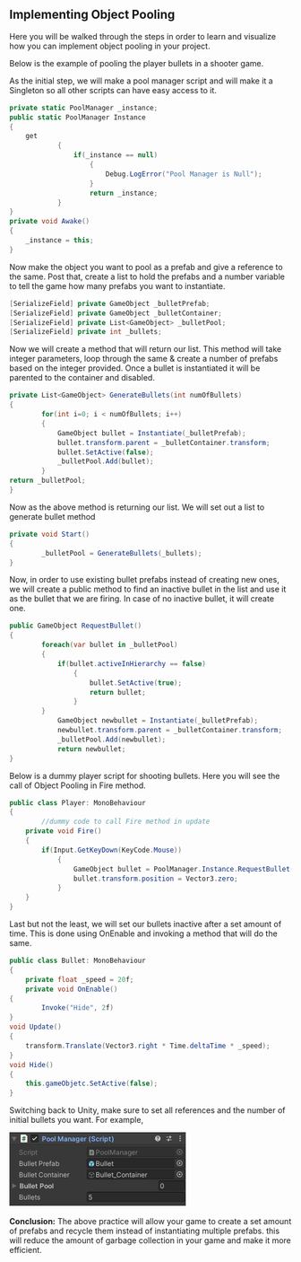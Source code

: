 ## Implementing Object Pooling

Here you will be walked through the steps in order to learn and visualize how you can implement object pooling in your project.

Below is the example of pooling the player bullets in a shooter game. 

As the initial step, we will make a pool manager script and will make it a Singleton so all other scripts can have easy access to it.

```csharp
private static PoolManager _instance;
public static PoolManager Instance
{
	get
			{
				if(_instance == null)
					{
						Debug.LogError("Pool Manager is Null");
					}
					return _instance;
			}
}
private void Awake()
{
	_instance = this;
}
```

Now make the object you want to pool as a prefab and give a reference to the same. Post that, create a list to hold the prefabs and a number variable to tell the game how many prefabs you want to instantiate.

 

```csharp
[SerializeField] private GameObject _bulletPrefab;
[SerializeField] private GameObject _bulletContainer;
[SerializeField] private List<GameObject> _bulletPool;
[SerializeField] private int _bullets;
```

Now we will create a method that will return our list. This method will take integer parameters, loop through the same & create a number of prefabs based on the integer provided. Once a bullet is instantiated it will be parented to the container and disabled. 

```csharp
private List<GameObject> GenerateBullets(int numOfBullets)
{
		for(int i=0; i < numOfBullets; i++)
		{
			GameObject bullet = Instantiate(_bulletPrefab);
			bullet.transform.parent = _bulletContainer.transform;
			bullet.SetActive(false);
			_bulletPool.Add(bullet);
		}
return _bulletPool;
}
```

Now as the above method is returning our list. We will set out a list to generate bullet method

```csharp
private void Start()
{
		_bulletPool = GenerateBullets(_bullets);
}
```

Now, in order to use existing bullet prefabs instead of creating new ones, we will create a public method to find an inactive bullet in the list and use it as the bullet that we are firing. In case of no inactive bullet, it will create one.

```csharp
public GameObject RequestBullet()
{
		foreach(var bullet in _bulletPool)
		{
			if(bullet.activeInHierarchy == false)
				{
					bullet.SetActive(true);
					return bullet;
				}
		}
			GameObject newbullet = Instantiate(_bulletPrefab);
			newbullet.transform.parent = _bulletContainer.transform;
			_bulletPool.Add(newbullet);
			return newbullet;
}
```

Below is a dummy player script for shooting bullets. Here you will see the call of Object Pooling in Fire method.

```csharp
public class Player: MonoBehaviour
{
		//dummy code to call Fire method in update
	private void Fire()
	{
		if(Input.GetKeyDown(KeyCode.Mouse))
			{
				GameObject bullet = PoolManager.Instance.RequestBullet()'
				bullet.transform.position = Vector3.zero;
			}
	}
}
```

Last but not the least, we will set our bullets inactive after a set amount of time. This is done using OnEnable and invoking a method that will do the same.

```csharp
public class Bullet: MonoBehaviour
{
	private float _speed = 20f;
	private void OnEnable()
{
		Invoke("Hide", 2f)
}
void Update()
{
	transform.Translate(Vector3.right * Time.deltaTime * _speed);
}
void Hide()
{
	this.gameObjetc.SetActive(false);
}
```

Switching back to Unity, make sure to set all references and the number of initial bullets you want. For example,

![UnityObjectPooling](Images/Chap4.png)

**Conclusion:** The above practice will allow your game to create a set amount of prefabs and recycle them instead of instantiating multiple prefabs. this will reduce the amount of garbage collection in your game and make it more efficient.
